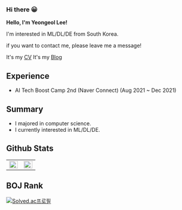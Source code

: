 ### Hi there  😀

**Hello, I'm Yeongeol Lee!**

I'm interested in ML/DL/DE  from South Korea.

if you want to contact me, please leave me a message!

It's my [CV](https://charming-land-29c.notion.site/422d69ae7dbf4f1ca7e34f5570517935)
It's my [Blog](https://lottegiantsv3.tistory.com/)

## Experience

- AI Tech Boost Camp 2nd (Naver Connect) (Aug 2021 ~ Dec 2021)

## Summary

- I majored in computer science.
- I currently interested in ML/DL/DE.

## Github Stats

<table><tr><td valign="top" width="50%">

<img src="https://github-readme-stats.vercel.app/api?username=LeeYeonGeol&show_icons=true&count_private=true&hide_border=true" align="left" style="width: 100%" />

</td><td valign="top" width="50%">

<img src="https://github-readme-stats.vercel.app/api/top-langs/?username=LeeYeonGeol&hide_border=true&layout=compact" align="left" style="width: 100%" />

</td></tr></table> 

## BOJ Rank

[![Solved.ac프로필](http://mazassumnida.wtf/api/v2/generate_badge?boj=f2f42020)](https://solved.ac/f2f42020)



